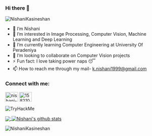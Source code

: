 ### Hi there 👋

<!-- 
**NishaniKasineshan/NishaniKasineshan** is a ✨ _special_ ✨ repository because its `README.md` (this file) appears on your GitHub profile.

Here are some ideas to get you started:-->

<p align="left"> <img src="https://komarev.com/ghpvc/?username=NishaniKasineshan&label=Profile%20views&color=0e75b6&style=flat" alt="NishaniKasineshan" /> </p>


- 👋 I’m Nishani 
- 👀 I’m interested in Image Processing, Computer Vision, Machine Learning and Deep Learning
- 🌱 I’m currently learning Computer Engineering at University Of Peradeniya
- 💞️ I’m looking to collaborate on Computer Vision projects
- ⚡ Fun fact: I love taking power naps 😴 
- 📫 How to reach me through my mail- k.nishani1999@gmail.com 

<h3 align="left">Connect with me:</h3>
<p align="left">
<a href="https://www.linkedin.com/in/nishani-kasineshan-1b6890189/" target="blank"><img align="center" src="https://raw.githubusercontent.com/rahuldkjain/github-profile-readme-generator/master/src/images/icons/Social/linked-in-alt.svg" alt="nishani-kasineshan-1b6890189" height="30" width="40" /></a>
<a href="https://stackoverflow.com/users/15821025/nishani-kasineshan" target="blank"><img align="center" src="https://raw.githubusercontent.com/rahuldkjain/github-profile-readme-generator/master/src/images/icons/Social/stack-overflow.svg" alt="15821025" height="30" width="40" /></a>
</p>
<p align="left"> 
<img src="https://tryhackme-badges.s3.amazonaws.com/k.nishani1999.png" alt="TryHackMe">
</p>
<a href="https://github.com/iampawan">
  <img align="center" src="https://github-readme-stats.vercel.app/api/top-langs/?username=NishaniKasineshan&theme=dark&hide_langs_below=1" />
</a>
<a href="https://github.com/iampawan">
 <img align="center" src="https://github-readme-stats.vercel.app/api?username=NishaniKasineshan&show_icons=true&theme=dark&line_height=27" alt="Nishani's github stats"/>
</a>

<p><img align="center" src="https://github-readme-streak-stats.herokuapp.com/?user=NishaniKasineshan&theme=dark" alt="NishaniKasineshan" /></p>




